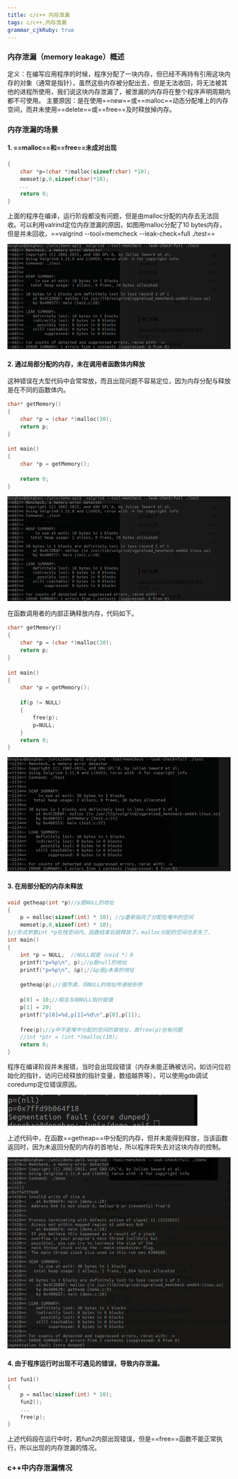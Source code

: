 ```yaml
---
title: c/c++ 内存泄漏
tags: c/c++,内存泄漏
grammar_cjkRuby: true
---
```


### 内存泄漏（memory leakage）概述

定义：在编写应用程序的时候，程序分配了一块内存，但已经不再持有引用这块内存的对象（通常是指针），虽然这些内存被分配出去，但是无法收回，将无法被其他的进程所使用，我们说这块内存泄漏了，被泄漏的内存将在整个程序声明周期内都不可使用。
主要原因：是在使用==new==或==malloc==动态分配堆上的内存空间，而并未使用==delete==或==free==及时释放掉内存。

### 内存泄漏的场景

#### 1. ==malloc==和==free==未成对出现

``` cpp
{
    char *p=(char *)malloc(sizeof(char) *10);
    memset(p,0,sizeof(char)*10);
　  ...
    return 0;
}
```
上面的程序在编译，运行阶段都没有问题，但是由malloc分配的内存去无法回收。可以利用valrind定位内存泄漏的原因，如图用malloc分配了10 bytes内存，但是并未回收，==valgrind --tool=memcheck --leak-check=full ./test==

![enter description here](./images/valgrind01.png)

#### 2. 通过局部分配的内存，未在调用者函数体内释放

这种错误在大型代码中会常常放，而且出现问题不容易定位，因为内存分配与释放是在不同的函数体内。
``` cpp
char* getMemory()
{
	char *p = (char *)malloc(30); 
	return p;
}
 
int main()
{
	char *p = getMemory();
	
	return 0;
}
```

![enter description here](./images/valgrind01_1.png)

在函数调用者的内部正确释放内存，代码如下。
``` cpp
char* getMemory()
{
	char *p = (char *)malloc(30); 
	return p;
}
 
int main()
{
	char *p = getMemory();

	if(p != NULL)
    {
        free(p);
        p=NULL;
    }
	return 0;
}
```

![enter description here](./images/valgrind02.png)

#### 3. 在局部分配的内存未释放

``` cpp
void getheap(int *p)//p是NULL的地址
{
	p = malloc(sizeof(int) * 10); //p重新指向了分配在堆中的空间
    memset(p,0,sizeof(int) * 10);
}//形式参数int *p在栈空间内，函数结束后就释放了，malloc分配的空间也丢失了.  
int main()
{
	int *p = NULL;  //NULL就是（void *）0
	printf("p=%p\n", p);//p是null的地址
	printf("p=%p\n", &p);//&p是p本身的地址
 
	getheap(p);//值传递，将NULL的地址传递给形参
 
	p[0] = 10;//相当与给NULL指针赋值
	p[1] = 20;
	printf("p[0]=%d,p[1]=%d\n",p[0],p[1]);	
	
	free(p);//p中不是堆中分配的空间的首地址，故free(p)也有问题
    //int *ptr = (int *)malloc(10);
    return 0;
}
```
程序在编译阶段并未报错，当时会出现段错误（内存未能正确被访问，如访问位初始化的指针，访问已经释放的指针变量，数组越界等），可以使用gdb调试coredump定位错误原因。

![enter description here](./images/seg01.png)

上述代码中，在函数==getheap==中分配的内存，但并未能得到释放，当该函数返回时，因为未返回分配的内存的首地址，所以程序将失去对这块内存的控制。

![enter description here](./images/valgrind04_1.png)

#### 4. 由于程序运行时出现不可遇见的错误，导致内存泄漏。

``` cpp
int fun1()
{
    p = malloc(sizeof(int) * 10); 
    fun2();
    ...
    free(p);
}
```
上述代码段在运行中时，若fun2内部出现错误，但是==free==函数不能正常执行，所以出现的内存泄漏的情况。

### c++中内存泄漏情况

